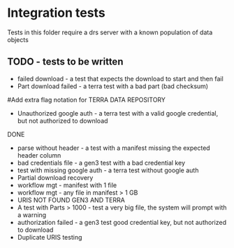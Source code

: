 # Integration tests

Tests in this folder require a drs server with a known population of data objects


## TODO - tests to be written

* failed download - a test that expects the download to start and then fail
* Part download failed - a terra test with a bad part (bad checksum)

#Add extra flag notation for 
TERRA DATA REPOSITORY 
* Unauthorized google auth - a terra test with a valid google credential, but not authorized to download

DONE
* parse without header - a test with a manifest missing the expected header column
* bad credentials file - a gen3 test with a bad credential key
* test with missing google auth - a terra test without google auth
* Partial download recovery 
* workflow mgt - manifest with 1 file 
* workflow mgt - any file in manifest > 1 GB 
* URIS NOT FOUND GEN3 AND TERRA
* A test with Parts > 1000  - test a very big file, the system will prompt with a warning
* authorization failed - a gen3 test good credential key, but not authorized to download 
* Duplicate URIS testing





